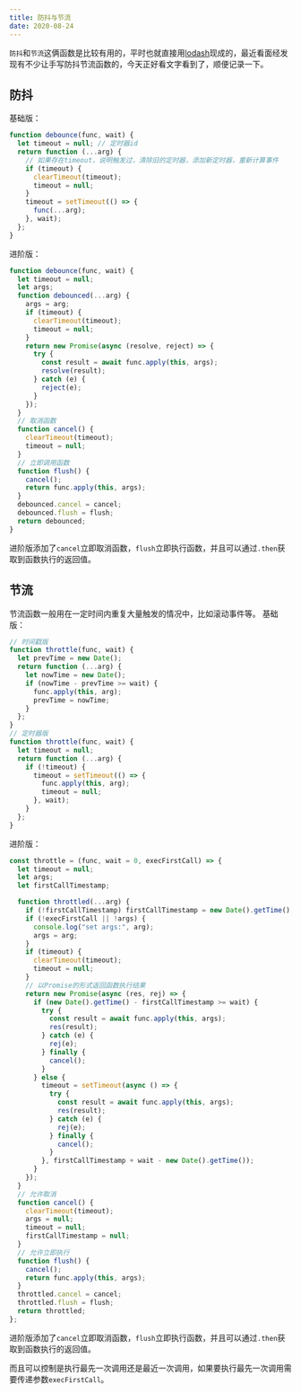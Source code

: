 ```yaml
---
title: 防抖与节流
date: 2020-08-24
---
```

`防抖`和`节流`这俩函数是比较有用的，平时也就直接用[lodash](https://www.lodashjs.com/docs/lodash.debounce)现成的，最近看面经发现有不少让手写防抖节流函数的，今天正好看文字看到了，顺便记录一下。

## 防抖
基础版：
```js
function debounce(func, wait) {
  let timeout = null; // 定时器id
  return function (...arg) {
    // 如果存在timeout，说明触发过，清除旧的定时器，添加新定时器，重新计算事件
    if (timeout) {
      clearTimeout(timeout);
      timeout = null;
    }
    timeout = setTimeout(() => {
      func(...arg);
    }, wait);
  };
}
```
进阶版：
```js
function debounce(func, wait) {
  let timeout = null;
  let args;
  function debounced(...arg) {
    args = arg;
    if (timeout) {
      clearTimeout(timeout);
      timeout = null;
    }
    return new Promise(async (resolve, reject) => {
      try {
        const result = await func.apply(this, args);
        resolve(result);
      } catch (e) {
        reject(e);
      }
    });
  }
  // 取消函数
  function cancel() {
    clearTimeout(timeout);
    timeout = null;
  }
  // 立即调用函数
  function flush() {
    cancel();
    return func.apply(this, args);
  }
  debounced.cancel = cancel;
  debounced.flush = flush;
  return debounced;
}
```
进阶版添加了`cancel`立即取消函数，`flush`立即执行函数，并且可以通过`.then`获取到函数执行的返回值。


## 节流
节流函数一般用在一定时间内重复大量触发的情况中，比如滚动事件等。
基础版：
```js
// 时间戳版
function throttle(func, wait) {
  let prevTime = new Date();
  return function (...arg) {
    let nowTime = new Date();
    if (nowTime - prevTime >= wait) {
      func.apply(this, arg);
      prevTime = nowTime;
    }
  };
}
// 定时器版
function throttle(func, wait) {
  let timeout = null;
  return function (...arg) {
    if (!timeout) {
      timeout = setTimeout(() => {
        func.apply(this, arg);
        timeout = null;
      }, wait);
    }
  };
}
```
进阶版：
```js
const throttle = (func, wait = 0, execFirstCall) => {
  let timeout = null;
  let args;
  let firstCallTimestamp;

  function throttled(...arg) {
    if (!firstCallTimestamp) firstCallTimestamp = new Date().getTime();
    if (!execFirstCall || !args) {
      console.log("set args:", arg);
      args = arg;
    }
    if (timeout) {
      clearTimeout(timeout);
      timeout = null;
    }
    // 以Promise的形式返回函数执行结果
    return new Promise(async (res, rej) => {
      if (new Date().getTime() - firstCallTimestamp >= wait) {
        try {
          const result = await func.apply(this, args);
          res(result);
        } catch (e) {
          rej(e);
        } finally {
          cancel();
        }
      } else {
        timeout = setTimeout(async () => {
          try {
            const result = await func.apply(this, args);
            res(result);
          } catch (e) {
            rej(e);
          } finally {
            cancel();
          }
        }, firstCallTimestamp + wait - new Date().getTime());
      }
    });
  }
  // 允许取消
  function cancel() {
    clearTimeout(timeout);
    args = null;
    timeout = null;
    firstCallTimestamp = null;
  }
  // 允许立即执行
  function flush() {
    cancel();
    return func.apply(this, args);
  }
  throttled.cancel = cancel;
  throttled.flush = flush;
  return throttled;
};
```
进阶版添加了`cancel`立即取消函数，`flush`立即执行函数，并且可以通过`.then`获取到函数执行的返回值。

而且可以控制是执行最先一次调用还是最近一次调用，如果要执行最先一次调用需要传递参数`execFirstCall`。

<!-- ## 防抖
`防抖`最常见的地方就是输入框搜索，正常我们希望是用户输入完成后进行搜索，一般来讲我们都是监听输入框的`input`事件来进行。

但是存在一个小问题，比如我输入`hello`，没输入一个字母就会触发一次`input`事件监听，其实用户需要的只是我输入完成后进行一次搜索而已。这里就需要用到`防抖函数`。我们在用户输入停止一段时间后，执行查询函数。判断用户停止输入的依据就是一定时间内没有触发`input`事件。

防抖：当储蓄触发事件时，一定时间段内没有再触发事件，事件处理函数才会执行一次。如果设定的时间到来之前，又一次触发了事件，就重新开始延时。

基础版防抖函数：
```js
function debounce(func, wait) {
  let timeout = null; // 定时器id
  return function (...arg) {
    // 如果存在timeout，说明触发过，清除旧的定时器，添加新定时器，重新计算事件
    if (timeout) {
      clearTimeout(timeout);
      timeout = null;
    }
    timeout = setTimeout(() => {
      func(...arg);
    }, wait);
  };
}
``` -->


